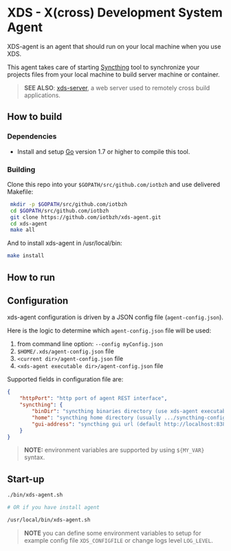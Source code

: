 # XDS - X(cross) Development System Agent

XDS-agent is an agent that should run on your local machine when you use XDS.

This agent takes care of starting [Syncthing](https://syncthing.net/) tool to
synchronize your projects files from your local machine to build server machine
or container.


> **SEE ALSO**: [xds-server](https://github.com/iotbzh/xds-server), a web server
used to remotely cross build applications.


## How to build

### Dependencies

- Install and setup [Go](https://golang.org/doc/install) version 1.7 or
higher to compile this tool.


### Building

Clone this repo into your `$GOPATH/src/github.com/iotbzh` and use delivered Makefile:
```bash
 mkdir -p $GOPATH/src/github.com/iotbzh
 cd $GOPATH/src/github.com/iotbzh
 git clone https://github.com/iotbzh/xds-agent.git
 cd xds-agent
 make all
```

And to install xds-agent in /usr/local/bin:
```bash
make install
```

## How to run

## Configuration

xds-agent configuration is driven by a JSON config file (`agent-config.json`).

Here is the logic to determine which `agent-config.json` file will be used:
1. from command line option: `--config myConfig.json`
2. `$HOME/.xds/agent-config.json` file
3. `<current dir>/agent-config.json` file
4. `<xds-agent executable dir>/agent-config.json` file

Supported fields in configuration file are:
```json
{
    "httpPort": "http port of agent REST interface",
    "syncthing": {
        "binDir": "syncthing binaries directory (use xds-agent executable dir when not set)",
        "home": "syncthing home directory (usually .../syncthing-config)",
        "gui-address": "syncthing gui url (default http://localhost:8384)"
    }
}
```

>**NOTE:** environment variables are supported by using `${MY_VAR}` syntax.

## Start-up

```bash
./bin/xds-agent.sh

# OR if you have install agent

/usr/local/bin/xds-agent.sh
```

>**NOTE** you can define some environment variables to setup for example
config file `XDS_CONFIGFILE` or change logs level `LOG_LEVEL`.
